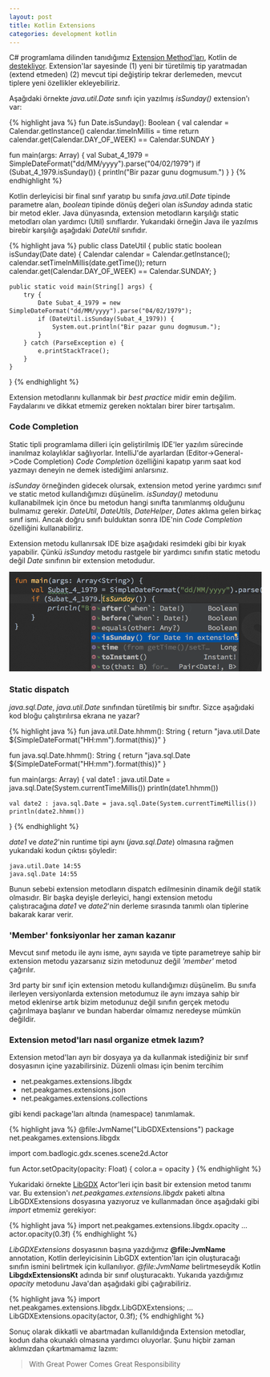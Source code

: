 ```yaml
---
layout: post
title: Kotlin Extensions
categories: development kotlin
---
```

C# programlama dilinden tanıdığımız [Extension Method'ları](https://msdn.microsoft.com/library/bb383977.aspx), Kotlin de [destekliyor](https://kotlinlang.org/docs/reference/extensions.html). Extension'lar sayesinde  (1) yeni bir türetilmiş tip yaratmadan (extend etmeden) 
(2) mevcut tipi değiştirip tekrar derlemeden, mevcut tiplere yeni özellikler ekleyebiliriz.   

Aşağıdaki örnekte _java.util.Date_ sınıfı için yazılmış _isSunday()_ extension'ı var:

{% highlight java %}
fun Date.isSunday(): Boolean {
    val calendar = Calendar.getInstance()
    calendar.timeInMillis = time
    return calendar.get(Calendar.DAY_OF_WEEK) == Calendar.SUNDAY
}

fun main(args: Array<String>) {
    val Subat_4_1979 = SimpleDateFormat("dd/MM/yyyy").parse("04/02/1979")
    if (Subat_4_1979.isSunday()) {
        println("Bir pazar gunu dogmusum.")
    }
}
{% endhighlight %}

Kotlin derleyicisi bir final sınıf yaratıp bu sınıfa _java.util.Date_ tipinde parametre alan, _boolean_ tipinde dönüş değeri olan _isSunday_ adında static bir metod ekler. Java dünyasında, extension metodların karşılığı static metodları olan yardımcı (Util) sınıflardır. Yukarıdaki örneğin Java ile yazılmıs birebir karşılığı aşağıdaki _DateUtil_ sınıfıdır. 

{% highlight java %}
public class DateUtil {
    public static boolean isSunday(Date date) {
        Calendar calendar = Calendar.getInstance();
        calendar.setTimeInMillis(date.getTime());
        return calendar.get(Calendar.DAY_OF_WEEK) == Calendar.SUNDAY;
    }

    public static void main(String[] args) {
        try {
            Date Subat_4_1979 = new SimpleDateFormat("dd/MM/yyyy").parse("04/02/1979");
            if (DateUtil.isSunday(Subat_4_1979)) {
                System.out.println("Bir pazar gunu dogmusum.");
            }
        } catch (ParseException e) {
            e.printStackTrace();
        }
    }
}
{% endhighlight %}

Extension metodlarını kullanmak bir _best practice_ midir emin değilim. Faydalarını ve dikkat etmemiz gereken noktaları birer birer tartışalım.

### Code Completion

Static tipli programlama dilleri için geliştirilmiş IDE'ler yazılım sürecinde inanılmaz kolaylıklar sağlıyorlar. IntelliJ'de ayarlardan (Editor->General->Code Completion) _Code Completion_ özelliğini kapatıp yarım saat kod yazmayı deneyin ne demek istediğimi anlarsınız. 

_isSunday_ örneğinden gidecek olursak, extension metod yerine yardımcı sınıf ve static metod kullandığımızı düşünelim. _isSunday()_ metodunu kullanabilmek için önce bu metodun hangi sınıfta tanımlanmış olduğunu bulmamız gerekir. _DateUtil_, _DateUtils_, _DateHelper_, _Dates_ aklıma gelen birkaç sınıf ismi. Ancak doğru sınıfı bulduktan sonra IDE'nin _Code Completion_ özelliğini kullanabiliriz. 

Extension metodu kullanırsak IDE bize aşağıdaki resimdeki gibi bir kıyak yapabilir. Çünkü _isSunday_ metodu rastgele bir yardımcı sınıfın static metodu değil _Date_ sınıfının bir extension metodudur.

![intellisense](/assets/kotlin_extensions/extension_function_intellisense.png)

### Static dispatch

_java.sql.Date_, _java.util.Date_ sınıfından türetilmiş bir sınıftır. Sizce aşağıdaki kod bloğu çalıştırılırsa ekrana ne yazar?

{% highlight java %}
fun java.util.Date.hhmm(): String {
    return "java.util.Date ${SimpleDateFormat("HH:mm").format(this)}"
}

fun java.sql.Date.hhmm(): String {
    return "java.sql.Date ${SimpleDateFormat("HH:mm").format(this)}"
}

fun main(args: Array<String>) {
    val date1 : java.util.Date = java.sql.Date(System.currentTimeMillis())
    println(date1.hhmm())

    val date2 : java.sql.Date = java.sql.Date(System.currentTimeMillis())
    println(date2.hhmm())
}
{% endhighlight %}

_date1_ ve _date2_'nin runtime tipi aynı (_java.sql.Date_) olmasına rağmen yukarıdaki kodun çıktısı şöyledir:

```
java.util.Date 14:55
java.sql.Date 14:55
```

Bunun sebebi extension metodların dispatch edilmesinin dinamik değil statik olmasıdır. Bir başka deyişle derleyici, hangi extension metodu çalıştıracağına _date1_ ve _date2_'nin derleme sırasında tanımlı olan tiplerine bakarak karar verir.

### 'Member' fonksiyonlar her zaman kazanır

Mevcut sınıf metodu ile aynı isme, aynı sayıda ve tipte parametreye sahip bir extension metodu yazarsanız sizin metodunuz değil _'member'_ metod çağırılır. 

3rd party bir sınıf için extension metodu kullandığımızı düşünelim. Bu sınıfa ilerleyen versiyonlarda extension metodumuz ile aynı imzaya sahip bir metod eklenirse artık bizim metodunuz değil sınıfın gerçek metodu çağırılmaya başlanır ve bundan haberdar olmamız neredeyse mümkün değildir.

### Extension metod'ları nasıl organize etmek lazım?

Extension metod'ları ayrı bir dosyaya ya da kullanmak istediğiniz bir sınıf dosyasının içine yazabilirsiniz. Düzenli olması için benim tercihim 

- net.peakgames.extensions.libgdx
- net.peakgames.extensions.json
- net.peakgames.extensions.collections

gibi kendi package'ları altında (namespace) tanımlamak.

{% highlight java %}
@file:JvmName("LibGDXExtensions")
package net.peakgames.extensions.libgdx

import com.badlogic.gdx.scenes.scene2d.Actor

fun Actor.setOpacity(opacity: Float) {
    color.a = opacity
}
{% endhighlight %}

Yukaridaki örnekte [LibGDX](https://libgdx.badlogicgames.com/) Actor'leri için basit bir extension metod tanımı var. Bu extension'ı _net.peakgames.extensions.libgdx_ paketi altına LibGDXExtensions dosyasına yazıyoruz ve kullanmadan önce aşağıdaki gibi _import_ etmemiz gerekiyor:

{% highlight java %}
import net.peakgames.extensions.libgdx.opacity
...
actor.opacity(0.3f)
{% endhighlight %}

_LibGDXExtensions_ dosyasının başına yazdığımız __@file:JvmName__ annotation, Kotlin derleyicisinin LibGDX extention'ları için oluşturacağı sınıfın ismini belirtmek için kullanılıyor. _@file:JvmName_ belirtmeseydik Kotlin __LibgdxExtensionsKt__ adında bir sınıf oluşturacaktı. Yukarıda yazdığımız _opacity_ metodunu Java'dan aşağıdaki gibi çağırabiliriz.

{% highlight java %}
import net.peakgames.extensions.libgdx.LibGDXExtensions;
...
LibGDXExtensions.opacity(actor, 0.3f);
{% endhighlight %}

Sonuç olarak dikkatli ve abartmadan kullanıldığında Extension metodlar, kodun daha okunaklı olmasına yardımcı oluyorlar. Şunu hiçbir zaman aklımızdan çıkartmamamız lazım:

>With Great Power Comes Great Responsibility